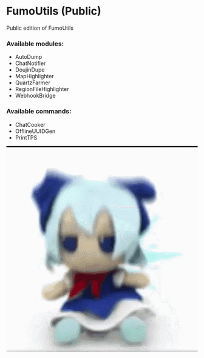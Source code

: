 # FumoUtils (Public)
Public edition of FumoUtils

### Available modules:
- AutoDump
- ChatNotifier
- DoujinDupe
- MapHighlighter
- QuartzFarmer
- RegionFileHighlighter
- WebhookBridge

### Available commands:
- ChatCooker
- OfflineUUIDGen
- PrintTPS

![fumo](fumo.gif)
